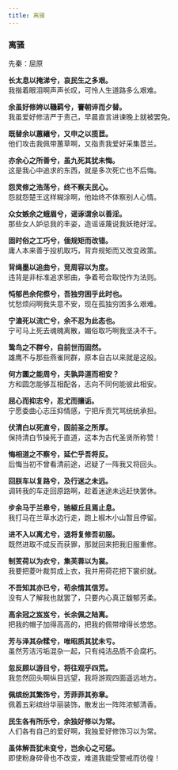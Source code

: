 ```yaml
---
title: 离骚
---
```


### 离骚

先秦：屈原

**长太息以掩涕兮，哀民生之多艰。**<br>
我揩着眼泪啊声声长叹，可怜人生道路多么艰难。

**余虽好修姱以鞿羁兮，謇朝谇而夕替。**<br>
我虽爱好修洁严于责己，早晨直言进谏晚上就被罢免。

**既替余以蕙纕兮，又申之以揽茝。**<br>
他们攻击我佩带蕙草啊，又指责我爱好采集茝兰。

**亦余心之所善兮，虽九死其犹未悔。**<br>
这是我心中追求的东西，就是多次死亡也不后悔。

**怨灵修之浩荡兮，终不察夫民心。**<br>
怨就怨楚王这样糊涂啊，他始终不体察别人心情。

**众女嫉余之蛾眉兮，谣诼谓余以善淫。**<br>
那些女人妒忌我的丰姿，造谣诬蔑说我妖艳好淫。

**固时俗之工巧兮，偭规矩而改错。**<br>
庸人本来善于投机取巧，背弃规矩而又改变政策。

**背绳墨以追曲兮，竞周容以为度。**<br>
违背是非标准追求邪曲，争着苟合取悦作为法则。

**忳郁邑余侘傺兮，吾独穷困乎此时也。**<br>
忧愁烦闷啊我失意不安，现在孤独穷困多么艰难。

**宁溘死以流亡兮，余不忍为此态也。**<br>
宁可马上死去魂魄离散，媚俗取巧啊我坚决不干。

**鸷鸟之不群兮，自前世而固然。**<br>
雄鹰不与那些燕雀同群，原本自古以来就是这般。

**何方圜之能周兮，夫孰异道而相安？**<br>
方和圆怎能够互相配各，志向不同何能彼此相安。

**屈心而抑志兮，忍尤而攘诟。**<br>
宁愿委曲心志压抑情感，宁把斥责咒骂统统承担。

**伏清白以死直兮，固前圣之所厚。**<br>
保持清白节操死于直道，这本为古代圣贤所称赞！

**悔相道之不察兮，延伫乎吾将反。**<br>
后悔当初不曾看清前途，迟疑了一阵我又将回头。

**回朕车以复路兮，及行迷之未远。**<br>
调转我的车走回原路啊，趁着迷途未远赶快罢休。

**步余马于兰皋兮，驰椒丘且焉止息。**<br>
我打马在兰草水边行走，跑上椒木小山暂且停留。

**进不入以离尤兮，退将复修吾初服。**<br>
既然进取不成反而获罪，那就回来把我旧服重修。

**制芰荷以为衣兮，集芙蓉以为裳。**<br>
我要把菱叶裁剪成上衣，我并用荷花把下裳织就。

**不吾知其亦已兮，苟余情其信芳。**<br>
没有人了解我也就罢了，只要内心真正馥郁芳柔。

**高余冠之岌岌兮，长余佩之陆离。**<br>
把我的帽子加得高高的，把我的佩带增得长悠悠。

**芳与泽其杂糅兮，唯昭质其犹未亏。**<br>
虽然芳洁污垢混杂一起，只有纯洁品质不会腐朽。

**忽反顾以游目兮，将往观乎四荒。**<br>
我忽然回头啊纵目远望，我将游观四面遥远地方。

**佩缤纷其繁饰兮，芳菲菲其弥章。**<br>
佩着五彩缤纷华丽装饰，散发出一阵阵浓郁清香。

**民生各有所乐兮，余独好修以为常。**<br>
人们各有自己的爱好啊，我独爱好修饰习以为常。

**虽体解吾犹未变兮，岂余心之可惩。**<br>
即使粉身碎骨也不改变，难道我能受警戒而彷徨！